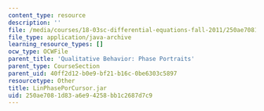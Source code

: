 ```yaml
---
content_type: resource
description: ''
file: /media/courses/18-03sc-differential-equations-fall-2011/250ae7081d83a6e94258bb1c2687d7c9_LinPhasePorCursor.jar
file_type: application/java-archive
learning_resource_types: []
ocw_type: OCWFile
parent_title: 'Qualitative Behavior: Phase Portraits'
parent_type: CourseSection
parent_uid: 40ff2d12-b0e9-bf21-b16c-0be6303c5897
resourcetype: Other
title: LinPhasePorCursor.jar
uid: 250ae708-1d83-a6e9-4258-bb1c2687d7c9
---
```

